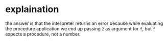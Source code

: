 # explaination

the answer is that the interpreter returns an error because while evaluating
the procedure application we end up passing `2` as argument for `f`, but `f`
expects a procedure, not a number.
